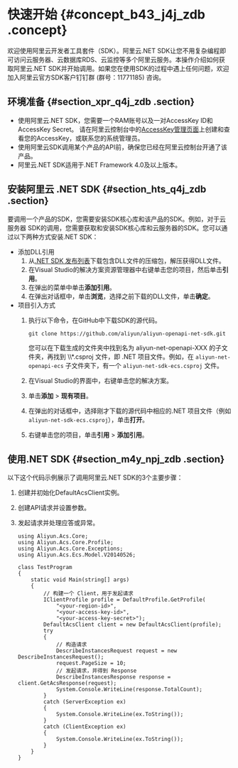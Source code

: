 # 快速开始 {#concept_b43_j4j_zdb .concept}

欢迎使用阿里云开发者工具套件（SDK）。阿里云.NET SDK让您不用复杂编程即可访问云服务器、云数据库RDS、云监控等多个阿里云服务。本操作介绍如何获取阿里云.NET SDK并开始调用。如果您在使用SDK的过程中遇上任何问题，欢迎加入阿里云官方SDK客户钉钉群 \(群号：11771185\) 咨询。

## 环境准备 {#section_xpr_q4j_zdb .section}

-   使用阿里云.NET SDK，您需要一个RAM账号以及一对AccessKey ID和AccessKey Secret。 请在阿里云控制台中的[AccessKey管理页面](https://usercenter.console.aliyun.com/?spm=5176.doc52740.2.3.QKZk8w#/manage/ak)上创建和查看您的AccessKey，或联系您的系统管理员。
-   使用阿里云SDK调用某个产品的API前，确保您已经在阿里云控制台开通了该产品。
-   阿里云.NET SDK适用于.NET Framework 4.0及以上版本。

## 安装阿里云 .NET SDK {#section_hts_q4j_zdb .section}

要调用一个产品的SDK，您需要安装SDK核心库和该产品的SDK。例如，对于云服务器 SDK的调用，您需要获取和安装SDK核心库和云服务器的SDK。您可以通过以下两种方式安装.NET SDK：

-   添加DLL引用
    1.  从[.NET SDK 发布列表](https://develop.aliyun.com/tools/sdk#/dotnet)下载包含DLL文件的压缩包，解压获得DLL文件。
    2.  在Visual Studio的解决方案资源管理器中右键单击您的项目，然后单击**引用**。
    3.  在弹出的菜单中单击**添加引用**。
    4.  在弹出对话框中，单击**浏览**，选择之前下载的DLL文件，单击**确定**。
-   项目引入方式
    1.  执行以下命令，在GitHub中下载SDK的源代码。

        ```
        git clone https://github.com/aliyun/aliyun-openapi-net-sdk.git
        ```

        您可以在下载生成的文件夹中找到名为 aliyun-net-openapi-XXX 的子文件夹，再找到 \\\\\*.csproj 文件，即 .NET 项目文件。例如，在 `aliyun-net-openapi-ecs` 子文件夹下，有一个 `aliyun-net-sdk-ecs.csproj` 文件。

    2.  在Visual Studio的界面中，右键单击您的解决方案。
    3.  单击**添加** \> **现有项目**。
    4.  在弹出的对话框中，选择刚才下载的源代码中相应的.NET 项目文件（例如 `aliyun-net-sdk-ecs.csproj`），单击**打开**。
    5.  右键单击您的项目，单击**引用** \> **添加引用**。

## 使用.NET SDK {#section_m4y_npj_zdb .section}

以下这个代码示例展示了调用阿里云.NET SDK的3个主要步骤：

1.  创建并初始化DefaultAcsClient实例。
2.  创建API请求并设置参数。
3.  发起请求并处理应答或异常。

    ```
    using Aliyun.Acs.Core;
    using Aliyun.Acs.Core.Profile;
    using Aliyun.Acs.Core.Exceptions;
    using Aliyun.Acs.Ecs.Model.V20140526;
    
    class TestProgram
    {
        static void Main(string[] args)
        {
            // 构建一个 Client，用于发起请求
            IClientProfile profile = DefaultProfile.GetProfile(
                "<your-region-id>",
                "<your-access-key-id>",
                "<your-access-key-secret>");
            DefaultAcsClient client = new DefaultAcsClient(profile);
            try
            {
                // 构造请求
                DescribeInstancesRequest request = new DescribeInstancesRequest();
                request.PageSize = 10;
                // 发起请求，并得到 Response
                DescribeInstancesResponse response = client.GetAcsResponse(request);
                System.Console.WriteLine(response.TotalCount);
            }
            catch (ServerException ex)
            {
                System.Console.WriteLine(ex.ToString());
            }
            catch (ClientException ex)
            {
                System.Console.WriteLine(ex.ToString());
            }
        }
    }
    ```


